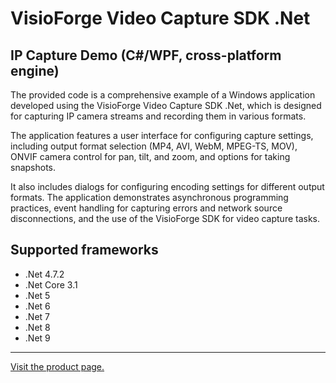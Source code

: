﻿# VisioForge Video Capture SDK .Net

## IP Capture Demo (C#/WPF, cross-platform engine)

The provided code is a comprehensive example of a Windows application developed using the VisioForge Video Capture SDK .Net, which is designed for capturing IP camera streams and recording them in various formats.

The application features a user interface for configuring capture settings, including output format selection (MP4, AVI, WebM, MPEG-TS, MOV), ONVIF camera control for pan, tilt, and zoom, and options for taking snapshots.

It also includes dialogs for configuring encoding settings for different output formats. The application demonstrates asynchronous programming practices, event handling for capturing errors and network source disconnections, and the use of the VisioForge SDK for video capture tasks.

## Supported frameworks

* .Net 4.7.2
* .Net Core 3.1
* .Net 5
* .Net 6
* .Net 7
* .Net 8
* .Net 9

---

[Visit the product page.](https://www.visioforge.com/video-capture-sdk-net)
